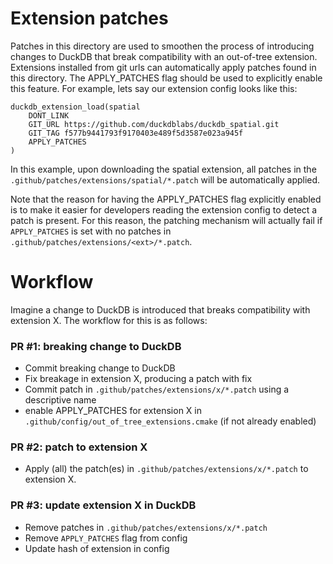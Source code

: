 # Extension patches
Patches in this directory are used to smoothen the process of introducing changes to DuckDB that break compatibility with an
out-of-tree extension. Extensions installed from git urls can automatically apply patches found in this directory. The APPLY_PATCHES flag 
should be used to explicitly enable this feature. For example,
lets say our extension config looks like this:

```shell
duckdb_extension_load(spatial
    DONT_LINK
    GIT_URL https://github.com/duckdblabs/duckdb_spatial.git
    GIT_TAG f577b9441793f9170403e489f5d3587e023a945f
    APPLY_PATCHES
)
```
In this example, upon downloading the spatial extension, all patches in the `.github/patches/extensions/spatial/*.patch`
will be automatically applied.

Note that the reason for having the APPLY_PATCHES flag explicitly enabled is to make it easier for developers reading
the extension config to detect a patch is present. For this reason, the patching mechanism will actually fail if `APPLY_PATCHES`
is set with no patches in `.github/patches/extensions/<ext>/*.patch`.

# Workflow
Imagine a change to DuckDB is introduced that breaks compatibility with extension X. The
workflow for this is as follows:

### PR #1: breaking change to DuckDB
- Commit breaking change to DuckDB
- Fix breakage in extension X, producing a patch with fix
- Commit patch in `.github/patches/extensions/x/*.patch` using a descriptive name
- enable APPLY_PATCHES for extension X in `.github/config/out_of_tree_extensions.cmake` (if not already enabled)

### PR #2: patch to extension X
- Apply (all) the patch(es) in `.github/patches/extensions/x/*.patch` to extension X.

### PR #3: update extension X in DuckDB
- Remove patches in `.github/patches/extensions/x/*.patch`
- Remove `APPLY_PATCHES` flag from config
- Update hash of extension in config




